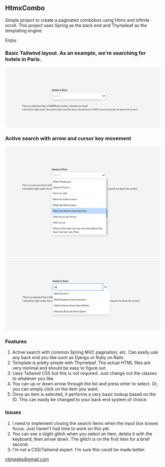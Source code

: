 ## HtmxCombo

Simple project to create a paginated combobox using Htmx and infinite scroll. This project uses Spring as the back end
and Thymeleaf as the templating engine.

Enjoy.

### Basic Tailwind layout. As an example, we're searching for hotels in Paris.

![img.png](img.png)

### Active search with arrow and cursor key movement

![img_1.png](img_1.png)
![img_2.png](img_2.png)

### Features

1. Active search with common Spring MVC pagination, etc. Can easily use any back end you like such as Django or Ruby on
   Rails.
2. Template is pretty simple with Thymeleaf. The actual HTML files are very minimal and should be easy to figure out.
3. Uses Tailwind CSS but this is not required. Just change out the classes to whatever you like.
4. You can up or down arrow through the list and press enter to select. Or, you can simply click on the item you want.
5. Once an item is selected, it performs a very basic lookup based on the ID. This can easily be changed to your back
   end system of choice.

### Issues

1. I need to implement closing the search items when the input box looses focus. Just haven't had time to work on this
   yet.
2. You can see a slight glitch when you select an item, delete it with the keyboard, then arrow down. The glitch is on
   the first item for a brief second.
3. I'm not a CSS/Tailwind expert. I'm sure this could be made better.

cbmeeks@gmail.com

